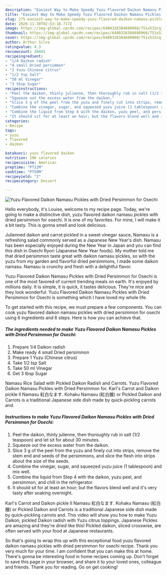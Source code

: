```yaml
---
description: "Easiest Way to Make Speedy Yuzu Flavored Daikon Namasu Pickles with Dried Persimmon for Osechi"
title: "Easiest Way to Make Speedy Yuzu Flavored Daikon Namasu Pickles with Dried Persimmon for Osechi"
slug: 275-easiest-way-to-make-speedy-yuzu-flavored-daikon-namasu-pickles-with-dried-persimmon-for-osechi
date: 2020-11-30T02:53:18.717Z
image: https://img-global.cpcdn.com/recipes/6480326384680960/751x532cq70/yuzu-flavored-daikon-namasu-pickles-with-dried-persimmon-for-osechi-recipe-main-photo.jpg
thumbnail: https://img-global.cpcdn.com/recipes/6480326384680960/751x532cq70/yuzu-flavored-daikon-namasu-pickles-with-dried-persimmon-for-osechi-recipe-main-photo.jpg
cover: https://img-global.cpcdn.com/recipes/6480326384680960/751x532cq70/yuzu-flavored-daikon-namasu-pickles-with-dried-persimmon-for-osechi-recipe-main-photo.jpg
author: Arthur Silva
ratingvalue: 4.3
reviewcount: 20441
recipeingredient:
- "1/4 Daikon radish"
- "4 small Dried persimmon"
- "1 Yuzu Chinese citrus"
- "1/2 tsp Salt"
- "50 ml Vinegar"
- "3 tbsp Sugar"
recipeinstructions:
- "Peel the daikon, thinly julienne, then thoroughly rub in salt (1/2 teaspoon) and let sit for about 30 minutes."
- "Squeeze out the excess water from the daikon."
- "Slice 3 g of the peel from the yuzu and finely cut into strips, remove the stem end and seeds of the persimmons, and slice the flesh into strips about the size of the seeds."
- "Combine the vinegar, sugar, and squeezed yuzu juice (1 tablespoon) and mix well."
- "Combine the liquid from Step 4 with the daikon, yuzu peel, and persimmon, and chill in the refrigerator."
- "It should sit for at least an hour; but the flavors blend well and it&#39;s very tasty after soaking overnight."
categories:
- Recipe
tags:
- yuzu
- flavored
- daikon

katakunci: yuzu flavored daikon 
nutrition: 296 calories
recipecuisine: American
preptime: "PT22M"
cooktime: "PT59M"
recipeyield: "2"
recipecategory: Dessert

---
```



![Yuzu Flavored Daikon Namasu Pickles with Dried Persimmon for Osechi](https://img-global.cpcdn.com/recipes/6480326384680960/751x532cq70/yuzu-flavored-daikon-namasu-pickles-with-dried-persimmon-for-osechi-recipe-main-photo.jpg)

Hello everybody, it's Louise, welcome to my recipe page. Today, we're going to make a distinctive dish, yuzu flavored daikon namasu pickles with dried persimmon for osechi. It is one of my favorites. For mine, I will make it a bit tasty. This is gonna smell and look delicious.

Julienned daikon and carrot pickled in a sweet vinegar sauce, Namasu is a refreshing salad commonly served as a Japanese New Year&#39;s dish. Namasu has been especially enjoyed during the New Year in Japan and you can find this dish in Osechi Ryori (Japanese New Year foods). My mother told me that dried persimmon taste great with daikon namasu pickles, so with the yuzu from my garden and flavorful dried persimmons, I made some daikon namasu. Namasu is crunchy and fresh with a delightful flavor.

Yuzu Flavored Daikon Namasu Pickles with Dried Persimmon for Osechi is one of the most favored of current trending meals on earth. It's enjoyed by millions daily. It is simple, it is quick, it tastes delicious. They're nice and they look wonderful. Yuzu Flavored Daikon Namasu Pickles with Dried Persimmon for Osechi is something which I have loved my whole life.


To get started with this recipe, we must prepare a few components. You can cook yuzu flavored daikon namasu pickles with dried persimmon for osechi using 6 ingredients and 6 steps. Here is how you can achieve that.

<!--inarticleads1-->

##### The ingredients needed to make Yuzu Flavored Daikon Namasu Pickles with Dried Persimmon for Osechi:

1. Prepare 1/4 Daikon radish
1. Make ready 4 small Dried persimmon
1. Prepare 1 Yuzu (Chinese citrus)
1. Take 1/2 tsp Salt
1. Take 50 ml Vinegar
1. Get 3 tbsp Sugar


Namasu Rice Salad with Pickled Daikon Radish and Carrots. Yuzu Flavored Daikon Namasu Pickles with Dried Persimmon for. Karl&#39;s Carrot and Daikon pickle II Namasu 紅白なます. Kohaku Namasu (紅白膾) or Pickled Daikon and Carrots is a traditional Japanese side dish made by quick-pickling carrots and. 

<!--inarticleads2-->

##### Instructions to make Yuzu Flavored Daikon Namasu Pickles with Dried Persimmon for Osechi:

1. Peel the daikon, thinly julienne, then thoroughly rub in salt (1/2 teaspoon) and let sit for about 30 minutes.
1. Squeeze out the excess water from the daikon.
1. Slice 3 g of the peel from the yuzu and finely cut into strips, remove the stem end and seeds of the persimmons, and slice the flesh into strips about the size of the seeds.
1. Combine the vinegar, sugar, and squeezed yuzu juice (1 tablespoon) and mix well.
1. Combine the liquid from Step 4 with the daikon, yuzu peel, and persimmon, and chill in the refrigerator.
1. It should sit for at least an hour; but the flavors blend well and it&#39;s very tasty after soaking overnight.


Karl&#39;s Carrot and Daikon pickle II Namasu 紅白なます. Kohaku Namasu (紅白膾) or Pickled Daikon and Carrots is a traditional Japanese side dish made by quick-pickling carrots and. This video will show you how to make Yuzu Daikon, pickled Daikon radish with Yuzu citrus toppings. Japanese Pickles are amazing and they&#39;re dried like this! Pickled daikon, sliced crosswise, are often served with your food at Japanese restaurants. 

So that's going to wrap this up with this exceptional food yuzu flavored daikon namasu pickles with dried persimmon for osechi recipe. Thank you very much for your time. I am confident that you can make this at home. There's gonna be interesting food in home recipes coming up. Don't forget to save this page in your browser, and share it to your loved ones, colleague and friends. Thank you for reading. Go on get cooking!
